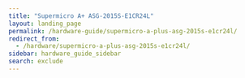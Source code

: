 ```yaml
---
title: "Supermicro A+ ASG-2015S-E1CR24L"
layout: landing_page
permalink: /hardware-guide/supermicro-a-plus-asg-2015s-e1cr24l/
redirect_from:
  - /hardware/supermicro-a-plus-asg-2015s-e1cr24l/
sidebar: hardware_guide_sidebar
search: exclude
---
```

